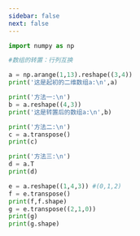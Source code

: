 ```yaml
---
sidebar: false
next: false
---
```

<BlogInfo/>






```python
import numpy as np

#数组的转置：行列互换

a = np.arange(1,13).reshape((3,4))
print('这是起初的二维数组a:\n',a)

print('方法一:\n')
b = a.reshape((4,3))
print('这是转置后的数组a:\n',b)

print('方法二:\n')
c = a.transpose()
print(c)

print('方法三:\n')
d = a.T
print(d)

e = a.reshape((1,4,3)) #(0,1,2)
f = e.transpose()
print(f,f.shape)
g = e.transpose((2,1,0))
print(g)
print(g.shape)
```






<ActionBox />
        
<style>#top-box {margin-top:0.5rem!important;}</style>